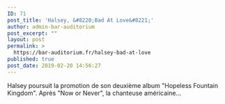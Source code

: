 ```yaml
---
ID: 71
post_title: 'Halsey, &#8220;Bad At Love&#8221;'
author: admin-bar-auditorium
post_excerpt: ""
layout: post
permalink: >
  https://bar-auditorium.fr/halsey-bad-at-love
published: true
post_date: 2019-02-20 14:56:27
---
```

<!-- wp:paragraph -->
<p>Halsey poursuit la promotion de son deuxième album "Hopeless Fountain Kingdom". Après "Now or Never", la chanteuse américaine...</p>
<!-- /wp:paragraph -->